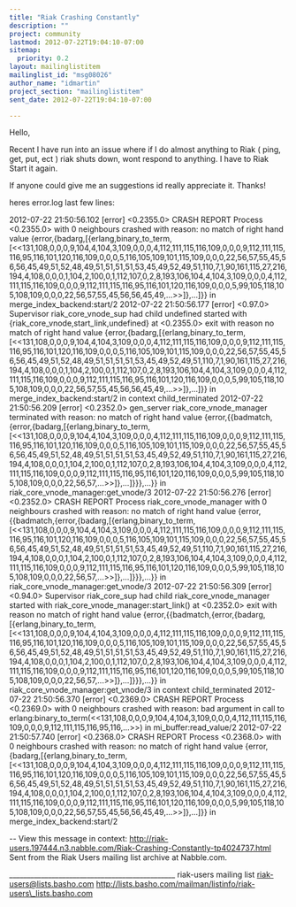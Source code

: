 ```yaml
---
title: "Riak Crashing Constantly"
description: ""
project: community
lastmod: 2012-07-22T19:04:10-07:00
sitemap:
  priority: 0.2
layout: mailinglistitem
mailinglist_id: "msg08026"
author_name: "idmartin"
project_section: "mailinglistitem"
sent_date: 2012-07-22T19:04:10-07:00

---
```



Hello,

Recent I have run into an issue where if I do almost anything to Riak (
ping, get, put, ect ) riak shuts down, wont respond to anything. I have to
Riak Start it again.

If anyone could give me an suggestions id really appreciate it. Thanks!

heres error.log last few lines:

2012-07-22 21:50:56.102 [error] <0.2355.0> CRASH REPORT Process <0.2355.0>
with 0 neighbours crashed with reason: no match of right hand value
{error,{badarg,[{erlang,binary\_to\_term,[<<131,108,0,0,0,9,104,4,104,3,109,0,0,0,4,112,111,115,116,109,0,0,0,9,112,111,115,116,95,116,101,120,116,109,0,0,0,5,116,105,109,101,115,109,0,0,0,22,56,57,55,45,56,56,45,49,51,52,48,49,51,51,51,51,53,45,49,52,49,51,110,7,1,90,161,115,27,216,194,4,108,0,0,0,1,104,2,100,0,1,112,107,0,2,8,193,106,104,4,104,3,109,0,0,0,4,112,111,115,116,109,0,0,0,9,112,111,115,116,95,116,101,120,116,109,0,0,0,5,99,105,118,105,108,109,0,0,0,22,56,57,55,45,56,56,45,49,...>>]},...]}}
in merge\_index\_backend:start/2
2012-07-22 21:50:56.177 [error] <0.97.0> Supervisor riak\_core\_vnode\_sup had
child undefined started with {riak\_core\_vnode,start\_link,undefined} at
<0.2355.0> exit with reason no match of right hand value
{error,{badarg,[{erlang,binary\_to\_term,[<<131,108,0,0,0,9,104,4,104,3,109,0,0,0,4,112,111,115,116,109,0,0,0,9,112,111,115,116,95,116,101,120,116,109,0,0,0,5,116,105,109,101,115,109,0,0,0,22,56,57,55,45,56,56,45,49,51,52,48,49,51,51,51,51,53,45,49,52,49,51,110,7,1,90,161,115,27,216,194,4,108,0,0,0,1,104,2,100,0,1,112,107,0,2,8,193,106,104,4,104,3,109,0,0,0,4,112,111,115,116,109,0,0,0,9,112,111,115,116,95,116,101,120,116,109,0,0,0,5,99,105,118,105,108,109,0,0,0,22,56,57,55,45,56,56,45,49,...>>]},...]}}
in merge\_index\_backend:start/2 in context child\_terminated
2012-07-22 21:50:56.209 [error] <0.2352.0> gen\_server
riak\_core\_vnode\_manager terminated with reason: no match of right hand value
{error,{{badmatch,{error,{badarg,[{erlang,binary\_to\_term,[<<131,108,0,0,0,9,104,4,104,3,109,0,0,0,4,112,111,115,116,109,0,0,0,9,112,111,115,116,95,116,101,120,116,109,0,0,0,5,116,105,109,101,115,109,0,0,0,22,56,57,55,45,56,56,45,49,51,52,48,49,51,51,51,51,53,45,49,52,49,51,110,7,1,90,161,115,27,216,194,4,108,0,0,0,1,104,2,100,0,1,112,107,0,2,8,193,106,104,4,104,3,109,0,0,0,4,112,111,115,116,109,0,0,0,9,112,111,115,116,95,116,101,120,116,109,0,0,0,5,99,105,118,105,108,109,0,0,0,22,56,57,...>>]},...]}}},...}}
in riak\_core\_vnode\_manager:get\_vnode/3
2012-07-22 21:50:56.276 [error] <0.2352.0> CRASH REPORT Process
riak\_core\_vnode\_manager with 0 neighbours crashed with reason: no match of
right hand value
{error,{{badmatch,{error,{badarg,[{erlang,binary\_to\_term,[<<131,108,0,0,0,9,104,4,104,3,109,0,0,0,4,112,111,115,116,109,0,0,0,9,112,111,115,116,95,116,101,120,116,109,0,0,0,5,116,105,109,101,115,109,0,0,0,22,56,57,55,45,56,56,45,49,51,52,48,49,51,51,51,51,53,45,49,52,49,51,110,7,1,90,161,115,27,216,194,4,108,0,0,0,1,104,2,100,0,1,112,107,0,2,8,193,106,104,4,104,3,109,0,0,0,4,112,111,115,116,109,0,0,0,9,112,111,115,116,95,116,101,120,116,109,0,0,0,5,99,105,118,105,108,109,0,0,0,22,56,57,...>>]},...]}}},...}}
in riak\_core\_vnode\_manager:get\_vnode/3
2012-07-22 21:50:56.309 [error] <0.94.0> Supervisor riak\_core\_sup had child
riak\_core\_vnode\_manager started with riak\_core\_vnode\_manager:start\_link() at
<0.2352.0> exit with reason no match of right hand value
{error,{{badmatch,{error,{badarg,[{erlang,binary\_to\_term,[<<131,108,0,0,0,9,104,4,104,3,109,0,0,0,4,112,111,115,116,109,0,0,0,9,112,111,115,116,95,116,101,120,116,109,0,0,0,5,116,105,109,101,115,109,0,0,0,22,56,57,55,45,56,56,45,49,51,52,48,49,51,51,51,51,53,45,49,52,49,51,110,7,1,90,161,115,27,216,194,4,108,0,0,0,1,104,2,100,0,1,112,107,0,2,8,193,106,104,4,104,3,109,0,0,0,4,112,111,115,116,109,0,0,0,9,112,111,115,116,95,116,101,120,116,109,0,0,0,5,99,105,118,105,108,109,0,0,0,22,56,57,...>>]},...]}}},...}}
in riak\_core\_vnode\_manager:get\_vnode/3 in context child\_terminated
2012-07-22 21:50:56.370 [error] <0.2369.0> CRASH REPORT Process <0.2369.0>
with 0 neighbours crashed with reason: bad argument in call to
erlang:binary\_to\_term(<<131,108,0,0,0,9,104,4,104,3,109,0,0,0,4,112,111,115,116,109,0,0,0,9,112,111,115,116,95,116,...>>)
in mi\_buffer:read\_value/2
2012-07-22 21:50:57.740 [error] <0.2368.0> CRASH REPORT Process <0.2368.0>
with 0 neighbours crashed with reason: no match of right hand value
{error,{badarg,[{erlang,binary\_to\_term,[<<131,108,0,0,0,9,104,4,104,3,109,0,0,0,4,112,111,115,116,109,0,0,0,9,112,111,115,116,95,116,101,120,116,109,0,0,0,5,116,105,109,101,115,109,0,0,0,22,56,57,55,45,56,56,45,49,51,52,48,49,51,51,51,51,53,45,49,52,49,51,110,7,1,90,161,115,27,216,194,4,108,0,0,0,1,104,2,100,0,1,112,107,0,2,8,193,106,104,4,104,3,109,0,0,0,4,112,111,115,116,109,0,0,0,9,112,111,115,116,95,116,101,120,116,109,0,0,0,5,99,105,118,105,108,109,0,0,0,22,56,57,55,45,56,56,45,49,...>>]},...]}}
in merge\_index\_backend:start/2



--
View this message in context: 
http://riak-users.197444.n3.nabble.com/Riak-Crashing-Constantly-tp4024737.html
Sent from the Riak Users mailing list archive at Nabble.com.

\_\_\_\_\_\_\_\_\_\_\_\_\_\_\_\_\_\_\_\_\_\_\_\_\_\_\_\_\_\_\_\_\_\_\_\_\_\_\_\_\_\_\_\_\_\_\_
riak-users mailing list
riak-users@lists.basho.com
http://lists.basho.com/mailman/listinfo/riak-users\_lists.basho.com

